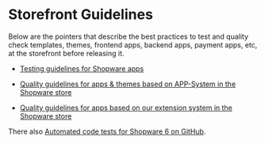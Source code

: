 # Storefront Guidelines

Below are the pointers that describe the best practices to test and quality check templates, themes, frontend apps, backend apps, payment apps, etc, at the storefront before releasing it.

* [Testing guidelines for Shopware apps](https://docs.shopware.com/en/account-en/manufacturer-area/testing-guidelines?preview=08030c543d144ecedd076bceb6f32693d3b352212da713c76243afc727b04038)

* [Quality guidelines for apps & themes based on APP-System in the Shopware store](https://docs.shopware.com/en/account-en/manufacturer-area/quality-guidelines-for-extensions-in-the-shopware-store-based-on-our-app-system?category=account-en/manufacturer-area)

* [Quality guidelines for apps based on our extension system in the Shopware store](https://docs.shopware.com/en/account-en/manufacturer-area/quality-guidelines-for-extensions-in-the-shopware-store-based-on-our-extension-system?category=account-en/manufacturer-area)

There also [Automated code tests for Shopware 6 on GitHub](https://github.com/shopware/platform/tree/trunk/src/Administration/Resources).
